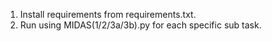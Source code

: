 1. Install requirements from requirements.txt.
2. Run using MIDAS(1/2/3a/3b).py for each specific sub task.